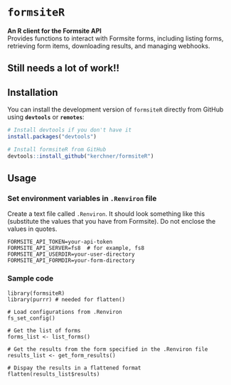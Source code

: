 # `formsiteR`

**An R client for the Formsite API**  
Provides functions to interact with Formsite forms, including listing forms, retrieving form items, downloading results, and managing webhooks.

**Still needs a lot of work!!**
---

## Installation

You can install the development version of `formsiteR` directly from GitHub using **`devtools`** or **`remotes`**:

```r
# Install devtools if you don't have it
install.packages("devtools")

# Install formsiteR from GitHub
devtools::install_github("kerchner/formsiteR")
```

## Usage

### Set environment variables in `.Renviron` file

Create a text file called `.Renviron`.  It should look something like this (substitute the values that you have from Formsite).  Do not enclose the values in quotes.

```
FORMSITE_API_TOKEN=your-api-token
FORMSITE_API_SERVER=fs8  # for example, fs8
FORMSITE_API_USERDIR=your-user-directory
FORMSITE_API_FORMDIR=your-form-directory
```

### Sample code

```
library(formsiteR)
library(purrr) # needed for flatten()

# Load configurations from .Renviron
fs_set_config()

# Get the list of forms
forms_list <- list_forms()

# Get the results from the form specified in the .Renviron file
results_list <- get_form_results()

# Dispay the results in a flattened format
flatten(results_list$results)
```

